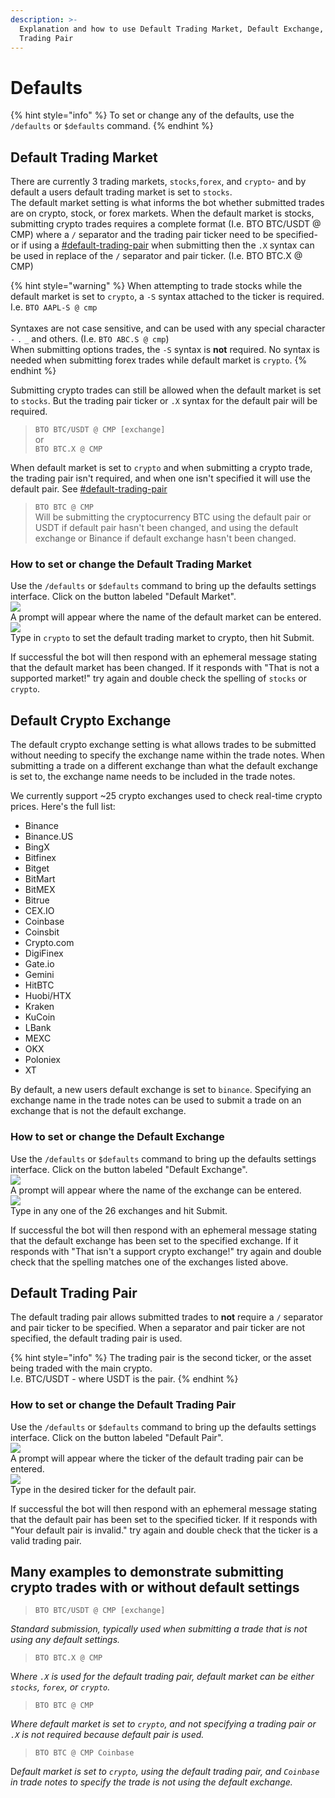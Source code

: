 ```yaml
---
description: >-
  Explanation and how to use Default Trading Market, Default Exchange, & Default
  Trading Pair
---
```


# Defaults

{% hint style="info" %}
To set or change any of the defaults, use the `/defaults` or `$defaults` command.
{% endhint %}

## Default Trading Market

There are currently 3 trading markets, `stocks`,`forex`, and `crypto`- and by default a users default trading market is set to `stocks`.\
The default market setting is what informs the bot whether submitted trades are on crypto, stock, or forex markets. When the default market is stocks, submitting crypto trades requires a complete format (I.e. BTO BTC/USDT @ CMP) where a `/` separator and the trading pair ticker need to be specified- or if using a [#default-trading-pair](defaults.md#default-trading-pair "mention") when submitting then the `.X` syntax can be used in replace of the `/` separator and pair ticker. (I.e. BTO BTC.X @ CMP)

{% hint style="warning" %}
When attempting to trade stocks while the default market is set to `crypto`, a `-S` syntax attached to the ticker is required.\
I.e. `BTO AAPL-S @ cmp`\
\
Syntaxes are not case sensitive, and can be used with any special character `-` `.` `_` and others. (I.e. `BTO ABC.S @ cmp`)\
When submitting options trades, the `-S` syntax is **not** required. No syntax is needed when submitting forex trades while default market is `crypto`.
{% endhint %}

Submitting crypto trades can still be allowed when the default market is set to `stocks`. But the trading pair ticker or `.X` syntax for the default pair will be required.

> `BTO BTC/USDT @ CMP [exchange]`\
> or\
> `BTO BTC.X @ CMP`

When default market is set to `crypto` and when submitting a crypto trade, the trading pair isn't required, and when one isn't specified it will use the default pair. See [#default-trading-pair](defaults.md#default-trading-pair "mention")

> `BTO BTC @ CMP`\
> Will be submitting the cryptocurrency BTC using the default pair or USDT if default pair hasn't been changed, and using the default exchange or Binance if default exchange hasn't been changed.

### How to set or change the Default Trading Market

Use the `/defaults` or `$defaults` command to bring up the defaults settings interface. Click on the button labeled "Default Market".\
![](<../.gitbook/assets/image (17).png>)\
A prompt will appear where the name of the default market can be entered.\
![](<../.gitbook/assets/image (1) (1) (1) (1) (1) (1) (1) (1) (1) (1) (1) (1) (1) (1) (1).png>)\
Type in `crypto` to set the default trading market to crypto, then hit Submit.

If successful the bot will then respond with an ephemeral message stating that the default market has been changed. If it responds with "That is not a supported market!" try again and double check the spelling of `stocks` or `crypto`.

## Default Crypto Exchange

The default crypto exchange setting is what allows trades to be submitted without needing to specify the exchange name within the trade notes. When submitting a trade on a different exchange than what the default exchange is set to, the exchange name needs to be included in the trade notes.

We currently support \~25 crypto exchanges used to check real-time crypto prices. Here's the full list:

* Binance
* Binance.US
* BingX
* Bitfinex
* Bitget
* BitMart
* BitMEX
* Bitrue
* CEX.IO
* Coinbase
* Coinsbit
* Crypto.com
* DigiFinex
* Gate.io
* Gemini
* HitBTC
* Huobi/HTX
* Kraken
* KuCoin
* LBank
* MEXC
* OKX
* Poloniex
* XT

By default, a new users default exchange is set to `binance`. Specifying an exchange name in the trade notes can be used to submit a trade on an exchange that is not the default exchange.

### How to set or change the Default Exchange

Use the `/defaults` or `$defaults` command to bring up the defaults settings interface. Click on the button labeled "Default Exchange".\
![](<../.gitbook/assets/image (2) (1) (1) (1) (1) (1) (1) (1) (1) (1) (1) (1) (1).png>)\
A prompt will appear where the name of the exchange can be entered.\
![](<../.gitbook/assets/image (3) (1) (1) (1) (1) (1) (1) (1) (1).png>)\
Type in any one of the 26 exchanges and hit Submit.

If successful the bot will then respond with an ephemeral message stating that the default exchange has been set to the specified exchange. If it responds with "That isn't a support crypto exchange!" try again and double check that the spelling matches one of the exchanges listed above.

## Default Trading Pair

The default trading pair allows submitted trades to **not** require a `/` separator and pair ticker to be specified. When a separator and pair ticker are not specified, the default trading pair is used.

{% hint style="info" %}
The trading pair is the second ticker, or the asset being traded with the main crypto.\
I.e. BTC/USDT - where USDT is the pair.
{% endhint %}

### How to set or change the Default Trading Pair

Use the `/defaults` or `$defaults` command to bring up the defaults settings interface. Click on the button labeled "Default Pair".\
![](<../.gitbook/assets/image (4) (1) (1) (1) (1) (1).png>)\
A prompt will appear where the ticker of the default trading pair can be entered.\
![](<../.gitbook/assets/image (5) (1) (1) (1) (1).png>)\
Type in the desired ticker for the default pair.

If successful the bot will then respond with an ephemeral message stating that the default pair has been set to the specified ticker. If it responds with "Your default pair is invalid." try again and double check that the ticker is a valid trading pair.



## Many examples to demonstrate submitting crypto trades with or without default settings

> `BTO BTC/USDT @ CMP [exchange]`

_Standard submission, typically used when submitting a trade that is not using any default settings._

> `BTO BTC.X @ CMP`

&#x57;_&#x68;ere `.X` is used for the default trading pair, default market can be either `stocks`, `forex`, or `crypto`._

> `BTO BTC @ CMP`

_Where default market is set to `crypto`, and not specifying a trading pair or `.X` is not required because default pair is used._

> `BTO BTC @ CMP Coinbase`

&#x44;_&#x65;fault market is set to `crypto`, using the default trading pair, and `Coinbase` in trade notes to specify the trade is not using the default exchange._
